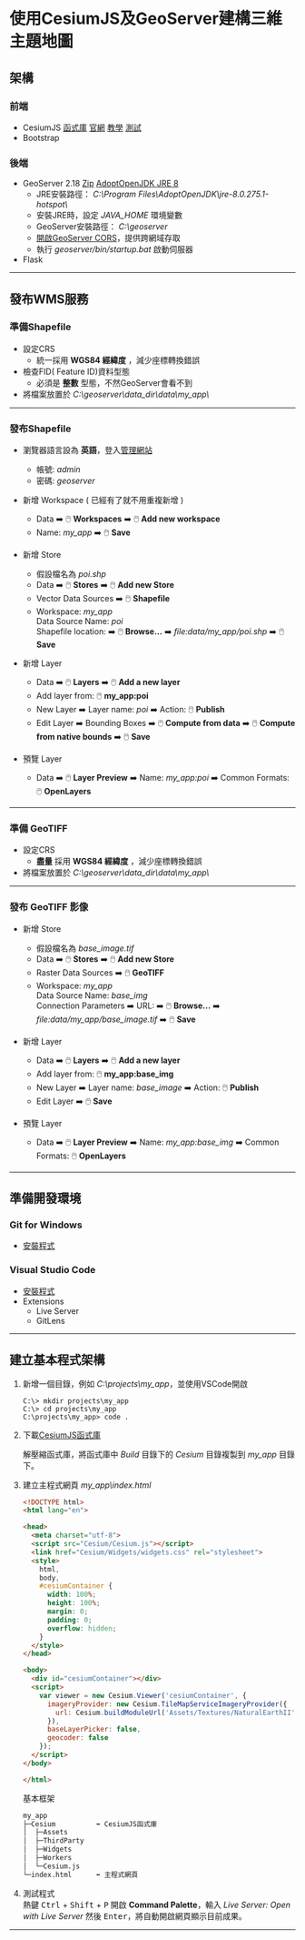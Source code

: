 # 使用CesiumJS及GeoServer建構三維主題地圖

## 架構

### 前端

* CesiumJS
    [函式庫](https://github.com/CesiumGS/cesium/releases/download/1.75/Cesium-1.75.zip)
    [官網](https://cesium.com/cesiumjs/)
    [教學](https://cesium.com/docs/)
    [測試](https://sandcastle.cesium.com/)
* Bootstrap

### 後端

* GeoServer 2.18
    [Zip](http://sourceforge.net/projects/geoserver/files/GeoServer/2.18.0/geoserver-2.18.0-bin.zip)
    [AdoptOpenJDK JRE 8](https://adoptopenjdk.net/releases.html?variant=openjdk8&jvmVariant=hotspot)
  * JRE安裝路徑： _C:\Program Files\AdoptOpenJDK\jre-8.0.275.1-hotspot\\_
  * 安裝JRE時，設定 _JAVA_HOME_ 環境變數
  * GeoServer安裝路徑： _C:\geoserver_
  * [開啟GeoServer CORS](https://docs.geoserver.org/stable/en/user/production/container.html#enable-cors)，提供跨網域存取
  * 執行 _geoserver/bin/startup.bat_ 啟動伺服器
* Flask

---


## 發布WMS服務

### 準備Shapefile

* 設定CRS
  * 統一採用 __WGS84 經緯度__ ，減少座標轉換錯誤
* 檢查FID( Feature ID)資料型態
  * 必須是 __整數__ 型態，不然GeoServer會看不到
* 將檔案放置於 _C:\geoserver\data_dir\data\my_app\\_

---
### 發布Shapefile

* 瀏覽器語言設為 __英語__，登入[管理網站](http:/127.0.0.1:8080/geoserver)
  * 帳號: _admin_
  * 密碼: _geoserver_

* 新增 Workspace ( 已經有了就不用重複新增 )
  * Data ➡️ 🖱️ __Workspaces__ ➡️ 🖱️ __Add new workspace__
  * Name: _my_app_ ➡️ 🖱️ __Save__
  
* 新增 Store
  * 假設檔名為 _poi.shp_
  * Data ➡️ 🖱️ __Stores__ ➡️ 🖱️ __Add new Store__
  * Vector Data Sources ➡️ 🖱️ __Shapefile__
  * Workspace: _my_app_  
Data Source Name: _poi_  
Shapefile location: ➡️ 🖱️ __Browse...__ ➡️ _file:data/my_app/poi.shp_ ➡️ 🖱️ __Save__

* 新增 Layer
  * Data ➡️ 🖱️ __Layers__ ➡️ 🖱️ __Add a new layer__
  * Add layer from: 🖱️ __my_app:poi__
  * New Layer ➡️ Layer name: _poi_ ➡️ Action: 🖱️ __Publish__  
  * Edit Layer ➡️ Bounding Boxes ➡️ 🖱️ __Compute from data__ ➡️ 🖱️ __Compute from native bounds__ ➡️ 🖱️ __Save__

* 預覽 Layer
  * Data ➡️ 🖱️ __Layer Preview__ ➡️ Name: _my_app:poi_ ➡️ Common Formats: 🖱️ __OpenLayers__

---
### 準備 GeoTIFF

* 設定CRS
  * __盡量__ 採用 __WGS84 經緯度__ ，減少座標轉換錯誤
* 將檔案放置於 _C:\geoserver\data_dir\data\my_app\\_

---
### 發布 GeoTIFF 影像
  
* 新增 Store
  * 假設檔名為 _base_image.tif_
  * Data ➡️ 🖱️ __Stores__ ➡️ 🖱️ __Add new Store__
  * Raster Data Sources ➡️ 🖱️ __GeoTIFF__
  * Workspace: _my_app_  
Data Source Name: _base_img_  
Connection Parameters ➡️ URL: ➡️ 🖱️ __Browse...__ ➡️ _file:data/my_app/base_image.tif_ ➡️ 🖱️ __Save__

* 新增 Layer
  * Data ➡️ 🖱️ __Layers__ ➡️ 🖱️ __Add a new layer__
  * Add layer from: 🖱️ __my_app:base_img__
  * New Layer ➡️ Layer name: _base_image_ ➡️ Action: 🖱️ __Publish__  
  * Edit Layer ➡️ 🖱️ __Save__

* 預覽 Layer
  * Data ➡️ 🖱️ __Layer Preview__ ➡️ Name: _my_app:base_img_ ➡️ Common Formats: 🖱️ __OpenLayers__

---
## 準備開發環境
### Git for Windows
* [安裝程式](https://github.com/git-for-windows/git/releases/download/v2.29.2.windows.2/Git-2.29.2.2-64-bit.exe)


### Visual Studio Code
* [安裝程式](https://code.visualstudio.com/download)
* Extensions
  * Live Server
  * GitLens

---
## 建立基本程式架構
1. 新增一個目錄，例如 _C:\projects\my_app_，並使用VSCode開啟
    ```
    C:\> mkdir projects\my_app
    C:\> cd projects\my_app
    C:\projects\my_app> code .
    ```

2. 下載[CesiumJS函式庫](https://github.com/CesiumGS/cesium/releases/download/1.75/Cesium-1.75.zip)

    解壓縮函式庫，將函式庫中 _Build_ 目錄下的 _Cesium_ 目錄複製到 _my_app_ 目錄下。

3. 建立主程式網頁 _my_app\index.html_
    ```html
    <!DOCTYPE html>
    <html lang="en">

    <head>
      <meta charset="utf-8">
      <script src="Cesium/Cesium.js"></script>
      <link href="Cesium/Widgets/widgets.css" rel="stylesheet">
      <style>
        html,
        body,
        #cesiumContainer {
          width: 100%;
          height: 100%;
          margin: 0;
          padding: 0;
          overflow: hidden;
        }
      </style>
    </head>

    <body>
      <div id="cesiumContainer"></div>
      <script>
        var viewer = new Cesium.Viewer('cesiumContainer', {
          imageryProvider: new Cesium.TileMapServiceImageryProvider({
            url: Cesium.buildModuleUrl('Assets/Textures/NaturalEarthII')
          }),
          baseLayerPicker: false,
          geocoder: false
        });
      </script>
    </body>

    </html>
    ```

    基本框架  
    ```bash
    my_app
    ├─Cesium          ⬅️ CesiumJS函式庫
    │  ├─Assets
    │  ├─ThirdParty
    │  ├─Widgets
    │  ├─Workers
    │  └─Cesium.js
    └─index.html      ⬅️ 主程式網頁
    ```

4. 測試程式  
熱鍵 <kbd>Ctrl</kbd> + <kbd>Shift</kbd> + <kbd>P</kbd> 開啟 __Command Palette__，輸入 _Live Server: Open with Live Server_ 然後 <kbd>Enter</kbd>，將自動開啟網頁顯示目前成果。

---  
